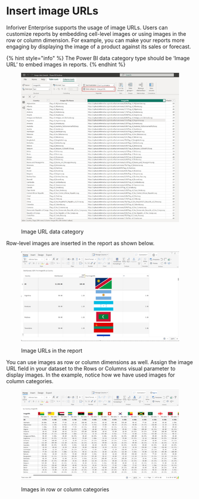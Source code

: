 # Insert image URLs

Inforiver Enterprise supports the usage of image URLs. Users can customize reports by embedding cell-level images or using images in the row or column dimension. For example, you can make your reports more engaging by displaying the image of a product against its sales or forecast.&#x20;

{% hint style="info" %}
The Power BI data category type should be ‘Image URL’ to embed images in reports.
{% endhint %}

<figure><img src="../../.gitbook/assets/image (3) (1) (1) (1) (1) (1) (1) (1) (1) (1) (1) (1) (1) (1).png" alt=""><figcaption><p>Image URL data category</p></figcaption></figure>

Row-level images are inserted in the report as shown below.

<figure><img src="../../.gitbook/assets/image (4) (1) (1) (1) (1) (1) (1) (1) (1) (1) (1) (1).png" alt=""><figcaption><p>Image URLs in the report</p></figcaption></figure>

You can use images as row or column dimensions as well. Assign the image URL field in your dataset to the Rows or Columns visual parameter to display images. In the example, notice how we have used images for column categories.

<figure><img src="../../.gitbook/assets/image (1) (1) (1).png" alt=""><figcaption><p>Images in row or column categories</p></figcaption></figure>
